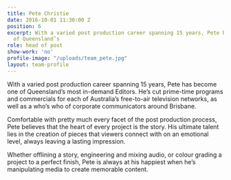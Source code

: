 ```yaml
---
title: Pete Christie
date: 2016-10-01 11:30:00 Z
position: 6
excerpt: With a varied post production career spanning 15 years, Pete has become one
  of Queensland’s
role: head of post
show-work: 'no'
profile-image: "/uploads/team_pete.jpg"
layout: team-profile
---
```


With a varied post production career spanning 15 years, Pete has become one of Queensland’s most in-demand Editors. He’s cut prime-time programs and commercials for each of Australia’s free-to-air television networks, as well as a who’s who of corporate communicators around Brisbane.

Comfortable with pretty much every facet of the post production process, Pete believes that the heart of every project is the story. His ultimate talent lies in the creation of pieces that viewers connect with on an emotional level, always leaving a lasting impression.

Whether offlining a story, engineering and mixing audio, or colour grading a project to a perfect finish, Pete is always at his happiest when he’s manipulating media to create memorable content.